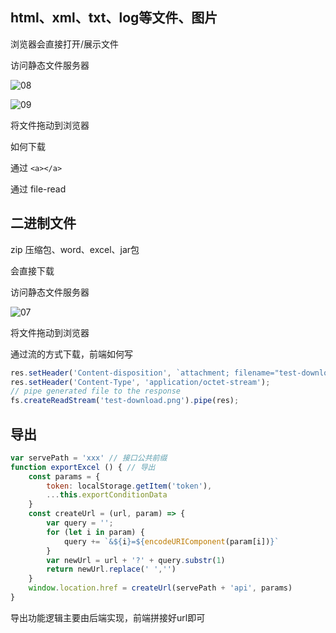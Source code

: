 ## html、xml、txt、log等文件、图片

浏览器会直接打开/展示文件

访问静态文件服务器

![08](https://image.newarea.site/20230831/08.png)

![09](https://image.newarea.site/20230831/09.png)

将文件拖动到浏览器

如何下载

通过 `<a></a>`

通过 file-read


## 二进制文件

zip 压缩包、word、excel、jar包

会直接下载

访问静态文件服务器

![07](https://image.newarea.site/20230831/07.png)

将文件拖动到浏览器


通过流的方式下载，前端如何写

```js
res.setHeader('Content-disposition', `attachment; filename="test-download.png"`);
res.setHeader('Content-Type', 'application/octet-stream');
// pipe generated file to the response
fs.createReadStream('test-download.png').pipe(res);
```

## 导出

```js
var servePath = 'xxx' // 接口公共前缀
function exportExcel () { // 导出
    const params = {
        token: localStorage.getItem('token'),
        ...this.exportConditionData
    }
    const createUrl = (url, param) => {
        var query = '';
        for (let i in param) {
            query += `&${i}=${encodeURIComponent(param[i])}`
        }
        var newUrl = url + '?' + query.substr(1)
        return newUrl.replace(' ','')
    }
    window.location.href = createUrl(servePath + 'api', params)
}
```

导出功能逻辑主要由后端实现，前端拼接好url即可
